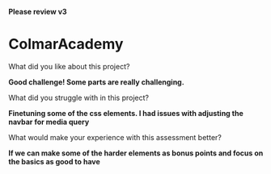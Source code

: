 **Please review v3**

# ColmarAcademy

What did you like about this project?

**Good challenge! Some parts are really challenging.**

What did you struggle with in this project?

**Finetuning some of the css elements. I had issues with adjusting the navbar for media query**

What would make your experience with this assessment better?

**If we can make some of the harder elements as bonus points and focus on the basics as good to have**


